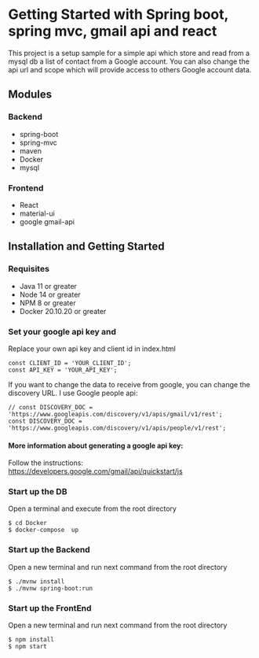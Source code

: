 # Getting Started with Spring boot, spring mvc, gmail api and react

This project is a setup sample for a simple api which store and read from a mysql db a list of contact from a 
Google account. You can also change the api url and scope which will provide access to others Google account data. 

## Modules
### Backend
* spring-boot
* spring-mvc
* maven
* Docker
* mysql

### Frontend
* React
* material-ui
* google gmail-api



## Installation and Getting Started

### Requisites
* Java 11 or greater
* Node 14 or greater
* NPM 8 or greater
* Docker 20.10.20 or greater


### Set your google api key and 
Replace your own api key and client id in index.html 
```
const CLIENT_ID = 'YOUR_CLIENT_ID';
const API_KEY = 'YOUR_API_KEY';
```

If you want to change the data to receive from google, you can change the discovery URL. I use Google people api:
```
// const DISCOVERY_DOC = 'https://www.googleapis.com/discovery/v1/apis/gmail/v1/rest';
const DISCOVERY_DOC = 'https://www.googleapis.com/discovery/v1/apis/people/v1/rest';
```

#### More information about generating a google api key:
Follow the instructions: 
https://developers.google.com/gmail/api/quickstart/js


### Start up the DB
Open a terminal and execute from the root directory
```
$ cd Docker
$ docker-compose  up
```

### Start up the Backend
Open a new terminal and run next command from the root directory
```
$ ./mvnw install
$ ./mvnw spring-boot:run
```

### Start up the FrontEnd
Open a new terminal and run next command from the root directory
```
$ npm install
$ npm start
```


